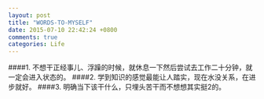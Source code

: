```yaml
---
layout: post
title: "WORDS-TO-MYSELF"
date: 2015-07-10 22:42:24 +0800
comments: true
categories: Life
---
```

####1. 不想干正经事儿、浮躁的时候，就休息一下然后尝试去工作二十分钟，就一定会进入状态的。
####2. 学到知识的感觉最能让人踏实，现在水没关系，在进步就好。
####3. 明确当下该干什么，只埋头苦干而不想想其实挺2的。